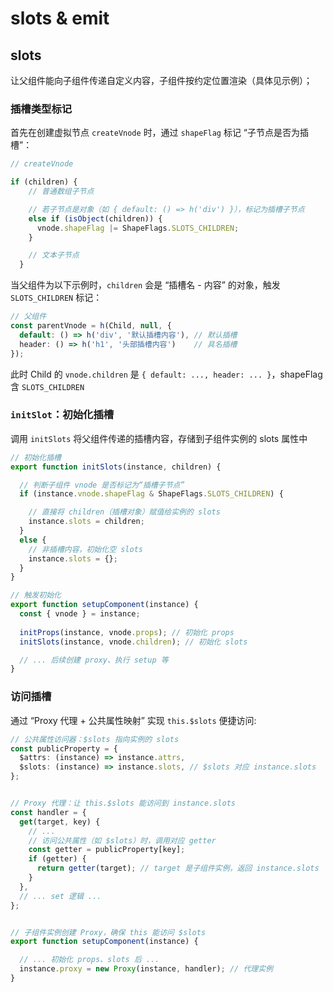 # slots & emit

## slots
让父组件能向子组件传递自定义内容，子组件按约定位置渲染（具体见示例）；


### 插槽类型标记
首先在创建虚拟节点 `createVnode` 时，通过 `shapeFlag` 标记 “子节点是否为插槽”：
```ts
// createVnode

if (children) {
    // 普通数组子节点

    // 若子节点是对象（如 { default: () => h('div') }），标记为插槽子节点
    else if (isObject(children)) {
      vnode.shapeFlag |= ShapeFlags.SLOTS_CHILDREN; 
    } 

    // 文本子节点
  }
```

当父组件为以下示例时，`children` 会是 “插槽名 - 内容” 的对象，触发 `SLOTS_CHILDREN` 标记：
```ts
// 父组件
const parentVnode = h(Child, null, {
  default: () => h('div', '默认插槽内容'), // 默认插槽
  header: () => h('h1', '头部插槽内容')    // 具名插槽
});
```
此时 Child 的 `vnode.children` 是 `{ default: ..., header: ... }`，shapeFlag 含 `SLOTS_CHILDREN`


### `initSlot`：初始化插槽
调用 `initSlots` 将父组件传递的插槽内容，存储到子组件实例的 slots 属性中
```ts
// 初始化插槽
export function initSlots(instance, children) {

  // 判断子组件 vnode 是否标记为“插槽子节点”
  if (instance.vnode.shapeFlag & ShapeFlags.SLOTS_CHILDREN) {

    // 直接将 children（插槽对象）赋值给实例的 slots
    instance.slots = children; 
  }
  else {
    // 非插槽内容，初始化空 slots
    instance.slots = {}; 
  }
}

// 触发初始化
export function setupComponent(instance) {
  const { vnode } = instance;
  
  initProps(instance, vnode.props); // 初始化 props
  initSlots(instance, vnode.children); // 初始化 slots

  // ... 后续创建 proxy、执行 setup 等
}
```

### 访问插槽
通过 “Proxy 代理 + 公共属性映射” 实现 `this.$slots` 便捷访问:
```ts
// 公共属性访问器：$slots 指向实例的 slots
const publicProperty = {
  $attrs: (instance) => instance.attrs,
  $slots: (instance) => instance.slots, // $slots 对应 instance.slots
};


// Proxy 代理：让 this.$slots 能访问到 instance.slots
const handler = {
  get(target, key) {
    // ...
    // 访问公共属性（如 $slots）时，调用对应 getter
    const getter = publicProperty[key];
    if (getter) {
      return getter(target); // target 是子组件实例，返回 instance.slots
    }
  },
  // ... set 逻辑 ...
};


// 子组件实例创建 Proxy，确保 this 能访问 $slots
export function setupComponent(instance) {

  // ... 初始化 props、slots 后 ...
  instance.proxy = new Proxy(instance, handler); // 代理实例
}
```